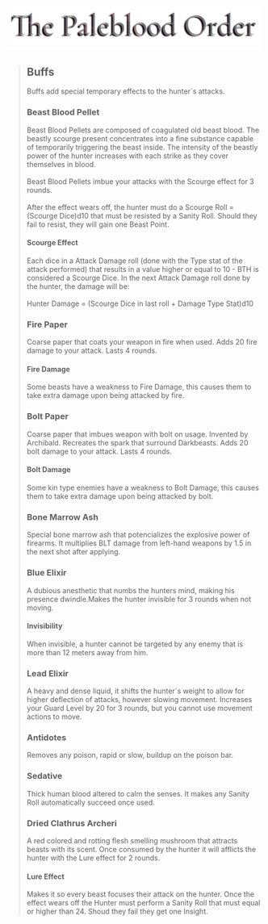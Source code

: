 <a id= "logo" href="https://fellipepombo.github.io/BloodandBeastsTTRPG/">
  <img src="assets/images/logo.png">
</a>


>## Buffs
>Buffs add special temporary effects to the hunter`s attacks. 
>### Beast Blood Pellet
>Beast Blood Pellets are composed of coagulated old beast blood. The beastly scourge present concentrates into a fine substance capable of temporarily triggering the beast inside. The intensity of the beastly power of the hunter increases with each strike as they cover themselves in blood. <br><br>
Beast Blood Pellets imbue your attacks with the Scourge effect for 3 rounds. <br><br>
After the effect wears off, the hunter must do a Scourge Roll = (Scourge Dice)d10 that must be resisted by a Sanity Roll. Should they fail to resist, they will gain one Beast Point.
>#### Scourge Effect
>Each dice in a Attack Damage roll (done with the Type stat of the attack performed) that results in a value higher or equal to 10 - BTH is considered a Scourge Dice. In the next Attack Damage roll done by the hunter, the damage will be:<br><br>
Hunter Damage = (Scourge Dice in last roll + Damage Type Stat)d10
>### Fire Paper
>Coarse paper that coats your weapon in fire when used. Adds 20 fire damage to your attack. Lasts 4 rounds.
>#### Fire Damage
>Some beasts have a weakness to Fire Damage, this causes them to take extra damage upon being attacked by fire. 
>### Bolt Paper
>Coarse paper that imbues weapon with bolt on usage. Invented by Archibald. Recreates the spark that surround Darkbeasts. Adds 20 bolt damage to your attack. Lasts 4 rounds.
>#### Bolt Damage
>Some kin type enemies have a weakness to Bolt Damage, this causes them to take extra damage upon being attacked by bolt.
>### Bone Marrow Ash
>Special bone marrow ash that potencializes the explosive power of firearms. It multiplies BLT damage from left-hand weapons by 1.5 in the next shot after applying. 
>### Blue Elixir
>A dubious anesthetic that numbs the hunters mind, making his presence dwindle.Makes the hunter invisible for 3 rounds when not moving. 
>#### Invisibility
>When invisible, a hunter cannot be targeted by any enemy that is more than 12 meters away from him. 
>### Lead Elixir
>A heavy and dense liquid, it shifts the hunter`s weight to allow for higher deflection of attacks, however slowing movement. Increases your Guard Level by 20 for 3 rounds, but you cannot use movement actions to move. 
>### Antidotes
>Removes any poison, rapid or slow, buildup on the poison bar.
>### Sedative
>Thick human blood altered to calm the senses. It makes any Sanity Roll automatically succeed once used.
>### Dried Clathrus Archeri
>A red colored and rotting flesh smelling mushroom that attracts beasts with its scent. Once consumed by the hunter it will afflicts the hunter with the Lure effect for 2 rounds.
>#### Lure Effect
>Makes it so every beast focuses their attack on the hunter. Once the effect wears off the Hunter must perform a Sanity Roll that must equal or higher than 24. Shoud they fail they get one Insight.









